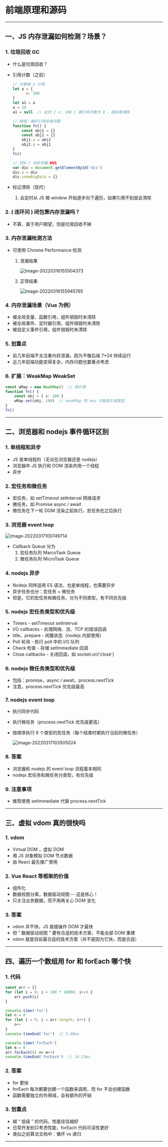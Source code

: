 # 前端原理和源码

------



## 一、JS 内存泄漏如何检测？场景？

### 1. 垃圾回收 GC

+ 什么是垃圾回收？

+ 引用计数（之前）

  ```js
  // 对象被 a 引用
  let a = {
    	x: 100
  }
  let a1 = a
  a = 10
  a1 = null  // 此时 { x: 100 } 被引用次数为 0 ，就会被清除
  
  // 缺陷：循环引用会有问题
  function fn() {
      const obj1 = {}
      const obj2 = {}
      obj1.a = obj2
      obj2.a = obj1
  }
  fn()
  
  // IE6-7 内存泄露 BUG
  var div = document.getElementById('div')
  div.a = div
  div.someBigData = {}
  ```

+ 标记清除（现代）

  1. 会定时从 JS 根 window 开始逐步向下遍历，如果引用不到就会清除

### 2. ( 连环问 ) 闭包算内存泄漏吗？

+ 不算，属于用户期望，但是垃圾回收不掉

### 3. 内存泄漏检测方法

+ 可使用 Chrome Performance 检测

  1. 泄漏结果

     ![image-20220316155504373](https://burt-markdown.oss-cn-shenzhen.aliyuncs.com/markdown/image-20220316155504373.png)

  2. 正常结果

     ![image-20220316155945765](https://burt-markdown.oss-cn-shenzhen.aliyuncs.com/markdown/image-20220316155945765.png)

### 4. 内存泄漏场景（Vue 为例）

+ 被全局变量、函数引用，组件销毁时未清除
+ 被全局事件、定时器引用，组件销毁时未清除
+ 被自定义事件引用，组件销毁时未清除

### 5. 划重点

+ 前几年前端不太注重内存泄漏，因为不像后端 7*24 持续运行
+ 近几年前端功能变得复杂，内存问题也要重点考虑

### 6. 扩展：WeakMap WeakSet

```js
const wMap = new WeakMap()  // 弱引用
function fn() {
  	const obj = { x: 100 }
    wMap.set(obj, 100)  // weakMap 的 key 只能是引用类型
}
fn()
```

------



## 二、浏览器和 nodejs 事件循环区别

### 1. 单线程和异步

+ JS 是单线程的（无论在浏览器还是 nodejs）
+ 浏览器中 JS 执行和 DOM 渲染共用一个线程
+ 异步

### 2. 宏任务和微任务

+ 宏任务，如 setTimeout setInterval 网络请求
+ 微任务，如 Promise async / await
+ 微任务在下一轮 DOM 渲染之前执行，宏任务在之后执行

### 3. 浏览器 event loop

![image-20220317100749714](https://burt-markdown.oss-cn-shenzhen.aliyuncs.com/markdown/image-20220317100749714.png)

+ Callback Queue 分为
  1. 宏任务队列 MarcoTask Queue
  2. 微任务队列 MicroTask Queue

### 4. nodejs 异步

+ Nodejs 同样适用 ES 语法，也是单线程，也需要异步
+ 异步任务也分：宏任务 + 微任务
+ 但是，它的宏任务和微任务，分为不同类型，有不同优先级

### 5. nodejs 宏任务类型和优先级

+ Timers - setTimeout setInterval
+ I/O callbacks - 处理网络、流、TCP 的错误回调
+ Idle，prepare - 闲置状态（nodejs 内部使用）
+ Poll 轮询 - 执行 poll 中的 I/O 队列
+ Check 检查 - 存储 setImmediate 回调
+ Close callbacks - 关闭回调，如 socket.on('close')

### 6. nodejs 微任务类型和优先级

+ 包括：promise，async / await，process.nextTick
+ 注意，process.nextTick 优先级最高

### 7. nodejs event loop

+ 执行同步代码

+ 执行微任务（process.nextTick 优先级更高）

+ 按顺序执行 6 个类型的宏任务（每个结束时都执行当前的微任务）

  ![image-20220317103505024](https://burt-markdown.oss-cn-shenzhen.aliyuncs.com/markdown/image-20220317103505024.png)

### 8. 答案

+ 浏览器和 nodejs 的 event loop 流程基本相同
+ nodejs 宏任务和微任务分类型，有优先级

### 9. 注意事项

+ 推荐使用 setImmediate 代替 process.nextTick

------



## 三、虚拟 vdom 真的很快吗

### 1. vdom

+ Virtual DOM ，虚拟 DOM
+ 用 JS 对象模拟 DOM 节点数据
+ 由 React 最先推广使用

### 2. Vue React 等框架的价值

+ 组件化
+ 数据视图分离，数据驱动视图 -- 这是核心！
+ 只关注业务数据，而不用再关心 DOM 变化

### 3. 答案

+ vdom 并不快，JS 直接操作 DOM 才最快
+ 但 “ 数据驱动视图 ” 要有合适的技术方案，不能全部 DOM 重建
+ vdom 就是目前最合适的技术方案（并不是因为它快，而是合适）

------



## 四、遍历一个数组用 for 和 forEach 哪个快

### 1. 代码

```js
const arr = []
for (let i = 0; i < 100 * 10000; i++) {
    arr.push(i)
}

console.time('for')
let n = 0
for (let i = 0; i < arr.length; i++) {
    n++
}
console.timeEnd('for')  // 3.48ms

console.time('forEach')
let m = 0
arr.forEach(() => m++)
console.timeEnd('forEach')  // 14.13ms
```

### 2. 答案

+ for 更快
+ forEach 每次都要创建一个函数来调用，而 for 不会创建函数
+ 函数需要独立的作用域，会有额外的开销

### 3. 划重点

+ 越 “ 低级 ” 的代码，性能往往越好
+ 日常开发别只考虑性能，forEach 代码可读性更好
+ 类似之前算法文档中：循环 vs 递归

------

